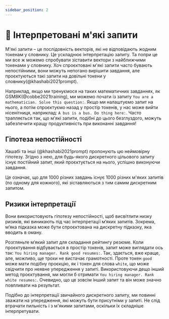 ```yaml
---
sidebar_position: 2
---
```


# 🔴 Інтерпретовані м'які запити

М'які запити – це послідовність векторів, які не відповідають жодним токенам у словнику. Це ускладнює інтерпретацію запиту. Та попри це ми все ж можемо спробувати зіставити вектори з найближчими токенами у словнику. Хоч спроєктовані м'які запити часто бувають непостійними, вони можуть непогано вирішити завдання, але проєктуються такі запити на довільні токени у словнику(@khashabi2021prompt).

Наприклад, якщо ми тренуємося на таких математичних завданнях, як GSM8K(@cobbe2021training), ми можемо почати із запиту `You are a mathematician. Solve this question:`. Якщо ми налаштуємо запит на нього, а потім спроєктуємо назад у простір токенів, у нас може вийти нісенітниця, наприклад: `A bus is a bus. Do thing here:`. Часто трапляється так, що м'які запити, подібні до цього безглуздого, можуть забезпечити кращу продуктивність при виконанні завдання!

## Гіпотеза непостійності

Хашабі та інші (@khashabi2021prompt) пропонують цю неймовірну гіпотезу. Згідно з нею, для будь-якого дискретного цільового запиту існує постійний запит, який проєктується на нього, успішно виконуючи завдання.

Це означає, що для 1000 різних завдань існує 1000 різних м'яких запитів (по одному для кожного), які зіставляються з тим самим дискретним запитом.

## Ризики інтерпретації

Вони використовують гіпотезу непостійності, щоб висвітлити низку ризиків, які виникають під час інтерпретації м’яких запитів. Зокрема, м’яка підказка може бути спроєктована на дискретну підказку, яка вводить в оману.

Розгляньте м’який запит для складання рейтингу резюме. Коли проєктування відбувається в простір токенів, запит може виглядати ось так: `You hiring manager. Rank good resumes:`. Так, здається, вже краще, але, можливо, ще трохи не вистачає грамотності. Проте токен `good` може мати подібну проєкцію, як і токен для слова `white`, що може свідчити про неявне упередження у запиті. Використовуючи дещо інший метод проєктування, ми могли б отримати `You hiring manager. Rank white resumes:`. Очевидно, що це зовсім інший запит та він може значно повпливати на результат.

Подібно до інтерпретації звичайного дискретного запиту, ми повинні зважати на упередження, які можуть бути присутніми у запиті. Не слід втрачати пильність і з м'якими запитами, оскільки їх складніше інтерпретувати.
